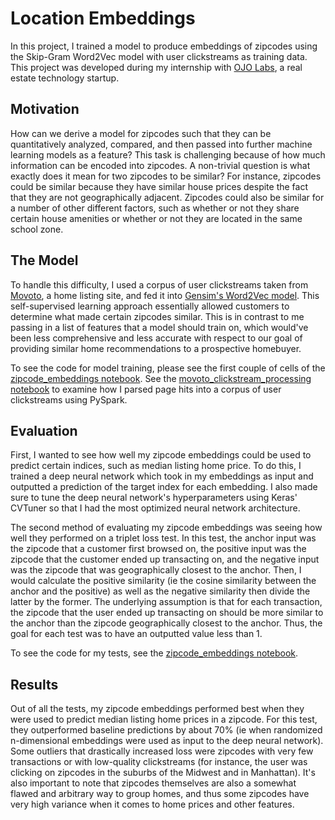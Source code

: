 # Location Embeddings
In this project, I trained a model to produce embeddings of zipcodes using the Skip-Gram Word2Vec model with user clickstreams as training data. This project was developed during my internship with [OJO Labs](https://ojo.com/), a real estate technology startup.

## Motivation
How can we derive a model for zipcodes such that they can be quantitatively analyzed, compared, and then passed into further machine learning models as a feature? This task is challenging because of how much information can be encoded into zipcodes. A non-trivial question is what exactly does it mean for two zipcodes to be similar? For instance, zipcodes could be similar because they have similar house prices despite the fact that they are not geographically adjacent. Zipcodes could also be similar for a number of other different factors, such as whether or not they share certain house amenities or whether or not they are located in the same school zone. 

## The Model
To handle this difficulty, I used a corpus of user clickstreams taken from [Movoto](https://www.movoto.com/), a home listing site, and fed it into [Gensim's Word2Vec model](https://radimrehurek.com/gensim/models/word2vec.html). This self-supervised learning approach essentially allowed customers to determine what made certain zipcodes similar. This is in contrast to me passing in a list of features that a model should train on, which would've been less comprehensive and less accurate with respect to our goal of providing similar home recommendations to a prospective homebuyer. 

To see the code for model training, please see the first couple of cells of the [zipcode_embeddings notebook](zipcode_embeddings.ipynb). See the [movoto_clickstream_processing notebook](movoto_clickstream_processing.ipynb) to examine how I parsed page hits into a corpus of user clickstreams using PySpark. 

## Evaluation
First, I wanted to see how well my zipcode embeddings could be used to predict certain indices, such as median listing home price. To do this, I trained a deep neural network which took in my embeddings as input and outputted a prediction of the target index for each embedding. I also made sure to tune the deep neural network's hyperparameters using Keras' CVTuner so that I had the most optimized neural network architecture. 

The second method of evaluating my zipcode embeddings was seeing how well they performed on a triplet loss test. In this test, the anchor input was the zipcode that a customer first browsed on, the positive input was the zipcode that the customer ended up transacting on, and the negative input was the zipcode that was geographically closest to the anchor. Then, I would calculate the positive similarity (ie the cosine similarity between the anchor and the positive) as well as the negative similarity then divide the latter by the former. The underlying assumption is that for each transaction, the zipcode that the user ended up transacting on should be more similar to the anchor than the zipcode geographically closest to the anchor. Thus, the goal for each test was to have an outputted value less than 1. 

To see the code for my tests, see the [zipcode_embeddings notebook](zipcode_embeddings.ipynb).

## Results
Out of all the tests, my zipcode embeddings performed best when they were used to predict median listing home prices in a zipcode. For this test, they outperformed baseline predictions by about 70% (ie when randomized n-dimensional embeddings were used as input to the deep neural network). Some outliers that drastically increased loss were zipcodes with very few transactions or with low-quality clickstreams (for instance, the user was clicking on zipcodes in the suburbs of the Midwest and in Manhattan). It's also important to note that zipcodes themselves are also a somewhat flawed and arbitrary way to group homes, and thus some zipcodes have very high variance when it comes to home prices and other features. 
